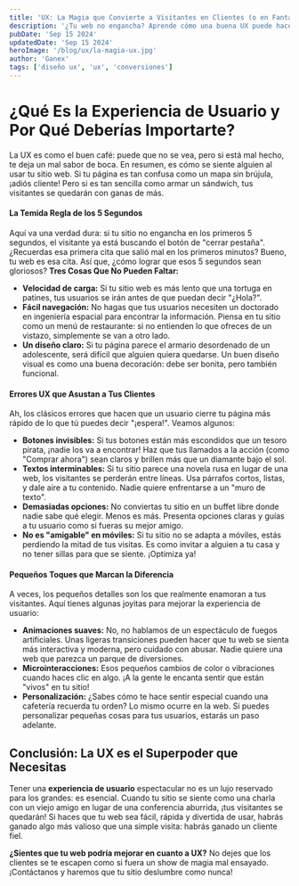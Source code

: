 ```yaml
---
title: 'UX: La Magia que Convierte a Visitantes en Clientes (o en Fantasmas)'
description: '¿Tu web no engancha? Aprende cómo una buena UX puede hacer la diferencia. ¡Te lo contamos aquí!'
pubDate: 'Sep 15 2024'
updatedDate: 'Sep 15 2024'
heroImage: '/blog/ux/la-magia-ux.jpg'
author: 'Ganex'
tags: ['diseño ux', 'ux', 'conversiones']
---
```


# ¿Qué Es la Experiencia de Usuario y Por Qué Deberías Importarte?
La UX es como el buen café: puede que no se vea, pero si está mal hecho, te deja un mal sabor de boca. En resumen, es cómo se siente alguien al usar tu sitio web. Si tu página es tan confusa como un mapa sin brújula, ¡adiós cliente! Pero si es tan sencilla como armar un sándwich, tus visitantes se quedarán con ganas de más.

#### La Temida Regla de los 5 Segundos
Aquí va una verdad dura: si tu sitio no engancha en los primeros 5 segundos, el visitante ya está buscando el botón de "cerrar pestaña". ¿Recuerdas esa primera cita que salió mal en los primeros minutos? Bueno, tu web es esa cita. Así que, ¿cómo lograr que esos 5 segundos sean gloriosos?
**Tres Cosas Que No Pueden Faltar:**
   - **Velocidad de carga:** Si tu sitio web es más lento que una tortuga en patines, tus usuarios se irán antes de que puedan decir "¿Hola?".
   - **Fácil navegación:** No hagas que tus usuarios necesiten un doctorado en ingeniería espacial para encontrar la información. Piensa en tu sitio como un menú de restaurante: si no entienden lo que ofreces de un vistazo, simplemente se van a otro lado.
   - **Un diseño claro:** Si tu página parece el armario desordenado de un adolescente, será difícil que alguien quiera quedarse. Un buen diseño visual es como una buena decoración: debe ser bonita, pero también funcional.

#### Errores UX que Asustan a Tus Clientes
Ah, los clásicos errores que hacen que un usuario cierre tu página más rápido de lo que tú puedes decir "¡espera!". Veamos algunos:

- **Botones invisibles:** Si tus botones están más escondidos que un tesoro pirata, ¡nadie los va a encontrar! Haz que tus llamados a la acción (como "Comprar ahora") sean claros y brillen más que un diamante bajo el sol.
- **Textos interminables:** Si tu sitio parece una novela rusa en lugar de una web, los visitantes se perderán entre líneas. Usa párrafos cortos, listas, y dale aire a tu contenido. Nadie quiere enfrentarse a un "muro de texto".
- **Demasiadas opciones:** No conviertas tu sitio en un buffet libre donde nadie sabe qué elegir. Menos es más. Presenta opciones claras y guías a tu usuario como si fueras su mejor amigo.
- **No es "amigable" en móviles:** Si tu sitio no se adapta a móviles, estás perdiendo la mitad de tus visitas. Es como invitar a alguien a tu casa y no tener sillas para que se siente. ¡Optimiza ya!

#### Pequeños Toques que Marcan la Diferencia
A veces, los pequeños detalles son los que realmente enamoran a tus visitantes. Aquí tienes algunas joyitas para mejorar la experiencia de usuario:

- **Animaciones suaves:** No, no hablamos de un espectáculo de fuegos artificiales. Unas ligeras transiciones pueden hacer que tu web se sienta más interactiva y moderna, pero cuidado con abusar. Nadie quiere una web que parezca un parque de diversiones.
- **Microinteracciones:** Esos pequeños cambios de color o vibraciones cuando haces clic en algo. ¡A la gente le encanta sentir que están "vivos" en tu sitio!
- **Personalización:** ¿Sabes cómo te hace sentir especial cuando una cafetería recuerda tu orden? Lo mismo ocurre en la web. Si puedes personalizar pequeñas cosas para tus usuarios, estarás un paso adelante.

## Conclusión: La UX es el Superpoder que Necesitas
Tener una **experiencia de usuario** espectacular no es un lujo reservado para los grandes: es esencial. Cuando tu sitio se siente como una charla con un viejo amigo en lugar de una conferencia aburrida, ¡tus visitantes se quedarán! Si haces que tu web sea fácil, rápida y divertida de usar, habrás ganado algo más valioso que una simple visita: habrás ganado un cliente fiel.

**¿Sientes que tu web podría mejorar en cuanto a UX?** No dejes que los clientes se te escapen como si fuera un show de magia mal ensayado. ¡Contáctanos y haremos que tu sitio deslumbre como nunca!
